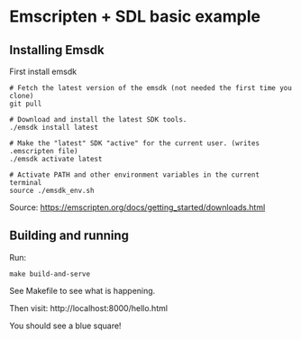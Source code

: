 # Emscripten + SDL basic example

## Installing Emsdk

First install emsdk

```
# Fetch the latest version of the emsdk (not needed the first time you clone)
git pull

# Download and install the latest SDK tools.
./emsdk install latest

# Make the "latest" SDK "active" for the current user. (writes .emscripten file)
./emsdk activate latest

# Activate PATH and other environment variables in the current terminal
source ./emsdk_env.sh
```

Source: https://emscripten.org/docs/getting_started/downloads.html


## Building and running

Run:

```
make build-and-serve
```

See Makefile to see what is happening.

Then visit: http://localhost:8000/hello.html

You should see a blue square!
